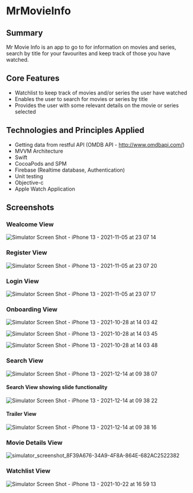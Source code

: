 # MrMovieInfo

## Summary
Mr Movie Info is an app to go to for information on movies and series, search by title for your favourites and keep track of those you have watched.

## Core Features

- Watchlist to keep track of movies and/or series the user have watched
- Enables the user to search for movies or series by title 
- Provides the user with some relevant details on the movie or series selected

## Technologies and Principles Applied 

- Getting data from restful API (OMDB API - http://www.omdbapi.com/)
- MVVM Architecture
- Swift
- CocoaPods and SPM
- Firebase (Realtime database, Authentication)
- Unit testing
- Objective-c
- Apple Watch Application

## Screenshots

### Wealcome View
![Simulator Screen Shot - iPhone 13 - 2021-11-05 at 23 07 14](https://user-images.githubusercontent.com/79938608/145953881-a9ffe403-63d8-447a-9931-ca638a418384.png)

### Register View
![Simulator Screen Shot - iPhone 13 - 2021-11-05 at 23 07 20](https://user-images.githubusercontent.com/79938608/145953824-8694ffaf-02a0-4bce-b356-ca2314b41fd1.png)

### Login View
![Simulator Screen Shot - iPhone 13 - 2021-11-05 at 23 07 17](https://user-images.githubusercontent.com/79938608/145953844-0aec0c0d-b427-4f6e-a066-5cdbc13f1341.png)

### Onboarding View
![Simulator Screen Shot - iPhone 13 - 2021-10-28 at 14 03 42](https://user-images.githubusercontent.com/79938608/145955069-4bee21d6-c3ff-482a-93be-bd49d74ff948.png)

![Simulator Screen Shot - iPhone 13 - 2021-10-28 at 14 03 45](https://user-images.githubusercontent.com/79938608/145955115-6e80e6d6-116c-460b-b8c3-c33b5de5290b.png)

![Simulator Screen Shot - iPhone 13 - 2021-10-28 at 14 03 48](https://user-images.githubusercontent.com/79938608/145954920-f7ab1875-c949-40ff-bae8-f3864c2f4d50.png)

### Search View
![Simulator Screen Shot - iPhone 13 - 2021-12-14 at 09 38 07](https://user-images.githubusercontent.com/79938608/145954341-69cbc5bd-5279-48b0-8c09-581878d78ba1.png)

#### Search View showing slide functionality
![Simulator Screen Shot - iPhone 13 - 2021-12-14 at 09 38 22](https://user-images.githubusercontent.com/79938608/145954410-f00e0aac-eb5b-4553-bca0-a27011b36ddf.png)

#### Trailer View
![Simulator Screen Shot - iPhone 13 - 2021-12-14 at 09 38 16](https://user-images.githubusercontent.com/79938608/145954471-acd5e292-b9e6-4622-8237-724c9544f263.png)

### Movie Details View
![simulator_screenshot_8F39A676-34A9-4F8A-864E-682AC2522382](https://user-images.githubusercontent.com/79938608/138669084-702c614d-5ffa-4340-97b1-282fea5b2a46.png)

### Watchlist View
![Simulator Screen Shot - iPhone 13 - 2021-10-22 at 16 59 13](https://user-images.githubusercontent.com/79938608/138668861-b95d20f8-b1ab-424e-9f80-2defa2010f6d.png)
